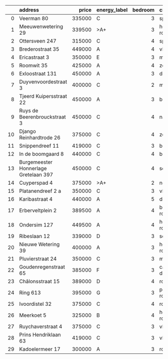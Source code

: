 |    | address                               |   price | energy_label   |   bedroom | city                   |   house_age |   house_id |
|---:|:--------------------------------------|--------:|:---------------|----------:|:-----------------------|------------:|-----------:|
|  0 | Veerman 80                            |  335000 | C              |         3 | spijkenisse            |          44 |   43495738 |
|  1 | Meeuwenwetering 29                    |  339500 | >A+            |         3 | hoogvliet-rotterdam    |          70 |   43480391 |
|  2 | Ottersveen 247                        |  315000 | C              |         4 | spijkenisse            |          51 |   43481345 |
|  3 | Brederostraat 35                      |  449000 | A              |         4 | vlaardingen            |          16 |   43495791 |
|  4 | Ericastraat 3                         |  350000 | E              |         3 | monster                |          62 |   43482083 |
|  5 | Roomwit 35                            |  425000 | A              |         4 | zoetermeer             |          35 |   43480307 |
|  6 | Exloostraat 131                       |  450000 | A              |         3 | den-haag               |          29 |   43483548 |
|  7 | Duyvenvoordestraat 3                  |  400000 | C              |         2 | monster                |          54 |   43483855 |
|  8 | Tjeerd Kuipersstraat 22               |  450000 | A              |         3 | bergschenhoek          |           4 |   43496701 |
|  9 | Ruys de Beerenbrouckstraat 3          |  450000 | C              |         4 | naaldwijk              |          38 |   43481263 |
| 10 | Django Reinhardtrode 26               |  375000 | C              |         4 | zoetermeer             |          45 |   43480355 |
| 11 | Snippendreef 11                       |  419000 | C              |         3 | bleiswijk              |          54 |   43495926 |
| 12 | In de boomgaard 8                     |  440000 | C              |         4 | bergschenhoek          |          56 |   43497516 |
| 13 | Burgemeester Honnerlage Gretelaan 397 |  450000 | C              |         4 | schiedam               |          35 |   43481836 |
| 14 | Cuyperspad 4                          |  375000 | >A+            |         2 | nootdorp               |          21 |   43489041 |
| 15 | Platanendreef 2 a                     |  350000 | C              |         3 | vlaardingen            |          40 |   43496667 |
| 16 | Karibastraat 4                        |  440000 | A              |         5 | delft                  |          34 |   43495676 |
| 17 | Erberveltplein 2                      |  389500 | A              |         4 | berkel-en-rodenrijs    |          63 |   43496673 |
| 18 | Ondersim 127                          |  449500 | A              |         4 | hoogvliet-rotterdam    |          19 |   43481133 |
| 19 | Ribeslaan 12                          |  339000 | D              |         3 | schiedam               |          69 |   43497423 |
| 20 | Nieuwe Wetering 39                    |  400000 | A              |         3 | hoogvliet-rotterdam    |          24 |   43484571 |
| 21 | Pluvierstraat 24                      |  350000 | C              |         3 | monster                |          72 |   43484475 |
| 22 | Goudenregenstraat 65                  |  385000 | F              |         3 | capelle-aan-den-ijssel |          90 |   43482386 |
| 23 | Châlonsstraat 15                      |  389000 | D              |         4 | rotterdam              |          95 |   43489180 |
| 24 | Ring 613                              |  395000 | G              |         3 | pernis-rotterdam       |          97 |   43496243 |
| 25 | Ivoordistel 32                        |  375000 | C              |         4 | rotterdam              |          51 |   43482527 |
| 26 | Meerkoet 5                            |  325000 | B              |         4 | hoogvliet-rotterdam    |          43 |   43495304 |
| 27 | Ruychaverstraat 4                     |  375000 | C              |         3 | vlaardingen            |          68 |   43495900 |
| 28 | Prins Hendriklaan 63                  |  419000 | C              |         3 | vlaardingen            |          86 |   43481187 |
| 29 | Kadoelermeer 17                       |  300000 | A              |         3 | rotterdam              |          38 |   43480430 |